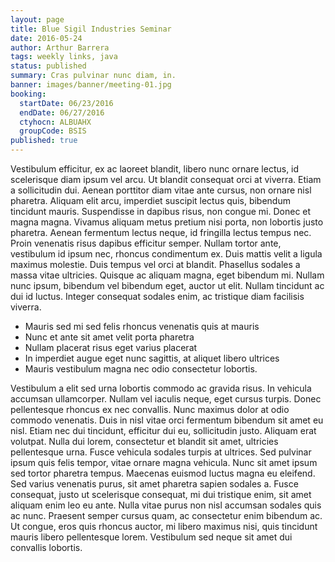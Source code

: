 ```yaml
---
layout: page
title: Blue Sigil Industries Seminar
date: 2016-05-24
author: Arthur Barrera
tags: weekly links, java
status: published
summary: Cras pulvinar nunc diam, in.
banner: images/banner/meeting-01.jpg
booking:
  startDate: 06/23/2016
  endDate: 06/27/2016
  ctyhocn: ALBUAHX
  groupCode: BSIS
published: true
---
```

Vestibulum efficitur, ex ac laoreet blandit, libero nunc ornare lectus, id scelerisque diam ipsum vel arcu. Ut blandit consequat orci at viverra. Etiam a sollicitudin dui. Aenean porttitor diam vitae ante cursus, non ornare nisl pharetra. Aliquam elit arcu, imperdiet suscipit lectus quis, bibendum tincidunt mauris. Suspendisse in dapibus risus, non congue mi. Donec et magna magna. Vivamus aliquam metus pretium nisi porta, non lobortis justo pharetra. Aenean fermentum lectus neque, id fringilla lectus tempus nec. Proin venenatis risus dapibus efficitur semper.
Nullam tortor ante, vestibulum id ipsum nec, rhoncus condimentum ex. Duis mattis velit a ligula maximus molestie. Duis tempus vel orci at blandit. Phasellus sodales a massa vitae ultricies. Quisque ac aliquam magna, eget bibendum mi. Nullam nunc ipsum, bibendum vel bibendum eget, auctor ut elit. Nullam tincidunt ac dui id luctus. Integer consequat sodales enim, ac tristique diam facilisis viverra.

* Mauris sed mi sed felis rhoncus venenatis quis at mauris
* Nunc et ante sit amet velit porta pharetra
* Nullam placerat risus eget varius placerat
* In imperdiet augue eget nunc sagittis, at aliquet libero ultrices
* Mauris vestibulum magna nec odio consectetur lobortis.

Vestibulum a elit sed urna lobortis commodo ac gravida risus. In vehicula accumsan ullamcorper. Nullam vel iaculis neque, eget cursus turpis. Donec pellentesque rhoncus ex nec convallis. Nunc maximus dolor at odio commodo venenatis. Duis in nisl vitae orci fermentum bibendum sit amet eu nisl. Etiam nec dui tincidunt, efficitur dui eu, sollicitudin justo. Aliquam erat volutpat.
Nulla dui lorem, consectetur et blandit sit amet, ultricies pellentesque urna. Fusce vehicula sodales turpis at ultrices. Sed pulvinar ipsum quis felis tempor, vitae ornare magna vehicula. Nunc sit amet ipsum sed tortor pharetra tempus. Maecenas euismod luctus magna eu eleifend. Sed varius venenatis purus, sit amet pharetra sapien sodales a. Fusce consequat, justo ut scelerisque consequat, mi dui tristique enim, sit amet aliquam enim leo eu ante. Nulla vitae purus non nisl accumsan sodales quis ac nunc. Praesent semper cursus quam, ac consectetur enim bibendum ac. Ut congue, eros quis rhoncus auctor, mi libero maximus nisi, quis tincidunt mauris libero pellentesque lorem. Vestibulum sed neque sit amet dui convallis lobortis.

